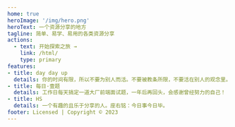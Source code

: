 ```yaml
---
home: true
heroImage: '/img/hero.png'
heroText: 一个资源分享的地方
tagline: 简单、易学、易用的各类资源分享
actions:
  - text: 开始探索之旅 →
    link: /html/
    type: primary
features:
- title: day day up
  details: 你的时间有限，所以不要为别人而活。不要被教条所限，不要活在别人的观念里。不要让别人的意见左右自己内心的声音。
- title: 每日·壹题
  details: 工作日每天搞定一道大厂前端面试题，一年后再回头，会感谢曾经努力的自己！
- title: HS
  details: 一个有趣的且乐于分享的人。座右铭：今日事今日毕。
footer: Licensed | Copyright © 2023
---
```

<HomeCanvas />